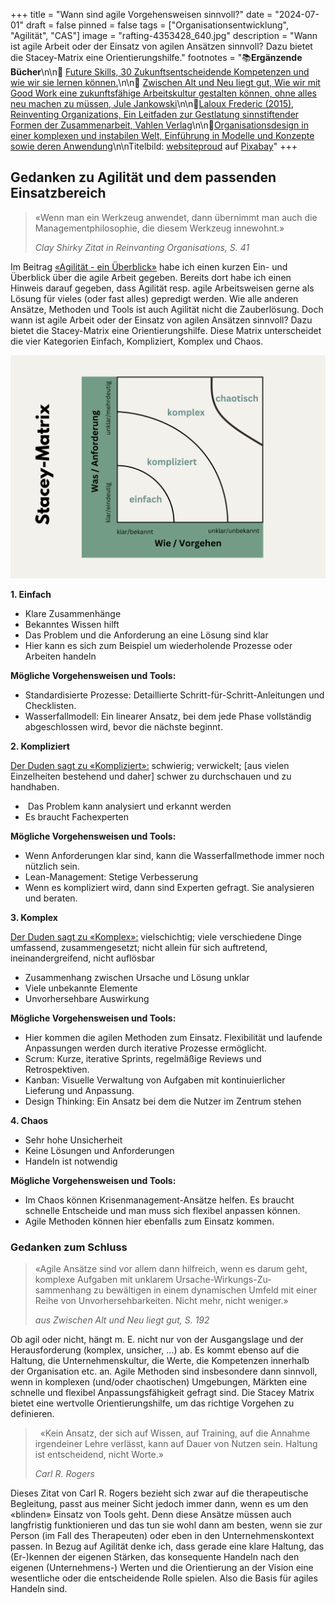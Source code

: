 +++
title = "Wann sind agile Vorgehensweisen sinnvoll?"
date = "2024-07-01"
draft = false
pinned = false
tags = ["Organisationsentwicklung", "Agilität", "CAS"]
image = "rafting-4353428_640.jpg"
description = "Wann ist agile Arbeit oder der Einsatz von agilen Ansätzen sinnvoll? Dazu bietet die Stacey-Matrix eine Orientierungshilfe."
footnotes = "📚**Ergänzende Bücher**\n\n📕 [Future Skills, 30 Zukunftsentscheidende Kompetenzen und wie wir sie lernen können.](https://www.exlibris.ch/de/buecher-buch/deutschsprachige-buecher/69-co-creators/future-skills/id/9783800666355/)\n\n📕 [Zwischen Alt und Neu liegt gut, Wie wir mit Good Work eine zukunftsfähige Arbeitskultur gestalten können, ohne alles neu machen zu müssen, Jule Jankowski](https://www.exlibris.ch/de/buecher-buch/deutschsprachige-buecher/jule-jankowski/zwischen-alt-und-neu-liegt-gut/id/9783800669332/)\n\n📕[Laloux Frederic (2015), Reinventing Organizations, Ein Leitfaden zur Gestlatung sinnstiftender Formen der Zusammenarbeit, Vahlen Verlag](https://www.exlibris.ch/de/buecher-buch/deutschsprachige-buecher/frederic-laloux/reinventing-organizations/id/9783800649136/)\n\n📘[Organisationsdesign in einer komplexen und instabilen Welt, Einführung in Modelle und Konzepte sowie deren Anwendung](https://www.exlibris.ch/de/buecher-buch/deutschsprachige-buecher/jens-o-meissner/organisationsdesign-in-einer-komplexen-und-instabilen-welt/id/9783658423384/?userLoggedOut=true)\n\nTitelbild: [websiteproud](https://pixabay.com/de/users/websiteproud-6171224/?utm_source=link-attribution&utm_medium=referral&utm_campaign=image&utm_content=4353428) auf [Pixabay](https://pixabay.com/de//?utm_source=link-attribution&utm_medium=referral&utm_campaign=image&utm_content=4353428)"
+++
## Gedanken zu Agilität und dem passenden Einsatzbereich

> «Wenn man ein Werkzeug anwendet, dann übernimmt man auch die Managementphilosophie, die diesem Werkzeug innewohnt.» 
>
> *Clay Shirky Zitat in Reinvanting Organisations, S. 41*

Im Beitrag [«Agilität - ein Überblick»](https://www.bensblog.ch/agilitaet) habe ich einen kurzen Ein- und Überblick über die agile Arbeit gegeben. Bereits dort habe ich einen Hinweis darauf gegeben, dass Agilität resp. agile Arbeitsweisen gerne als Lösung für vieles (oder fast alles) gepredigt werden. Wie alle anderen Ansätze, Methoden und Tools ist auch Agilität nicht die Zauberlösung. Doch wann ist agile Arbeit oder der Einsatz von agilen Ansätzen sinnvoll? Dazu bietet die Stacey-Matrix eine Orientierungshilfe. Diese Matrix unterscheidet die vier Kategorien Einfach, Kompliziert, Komplex und Chaos. 

![Abbildung 1: Eigene Visualisierung der Stacey Matrix](stacy-matrix.png)

**1. Einfach**

* Klare Zusammenhänge
* Bekanntes Wissen hilft
* Das Problem und die Anforderung an eine Lösung sind klar
* Hier kann es sich zum Beispiel um wiederholende Prozesse oder Arbeiten handeln 

**Mögliche Vorgehensweisen und Tools:**

* Standardisierte Prozesse: Detaillierte Schritt-für-Schritt-Anleitungen und Checklisten.
* Wasserfallmodell: Ein linearer Ansatz, bei dem jede Phase vollständig abgeschlossen wird, bevor die nächste beginnt.

**2. Kompliziert**

[Der Duden sagt zu «Kompliziert»:](https://www.duden.de/rechtschreibung/kompliziert) schwierig; verwickelt; \[aus vielen Einzelheiten bestehend und daher] schwer zu durchschauen und zu handhaben. 

*  Das Problem kann analysiert und erkannt werden 
* Es braucht Fachexperten 

**Mögliche Vorgehensweisen und Tools:** 

* Wenn Anforderungen klar sind, kann die Wasserfallmethode immer noch nützlich sein. 
* Lean-Management: Stetige Verbesserung
* Wenn es kompliziert wird, dann sind Experten gefragt. Sie analysieren und beraten. 

**3. Komplex**

[Der Duden sagt zu «Komplex»:](https://www.duden.de/rechtschreibung/komplex) vielschichtig; viele verschiedene Dinge umfassend, zusammengesetzt; nicht allein für sich auftretend, ineinandergreifend, nicht auflösbar

* Zusammenhang zwischen Ursache und Lösung unklar
* Viele unbekannte Elemente
* Unvorhersehbare Auswirkung

**Mögliche Vorgehensweisen und Tools:** 

* Hier kommen die agilen Methoden zum Einsatz. Flexibilität und laufende Anpassungen werden durch iterative Prozesse ermöglicht. 
* Scrum: Kurze, iterative Sprints, regelmäßige Reviews und Retrospektiven.
* Kanban: Visuelle Verwaltung von Aufgaben mit kontinuierlicher Lieferung und Anpassung.
* Design Thinking: Ein Ansatz bei dem die Nutzer im Zentrum stehen

**4. Chaos**

* Sehr hohe Unsicherheit
* Keine Lösungen und Anforderungen
* Handeln ist notwendig

**Mögliche Vorgehensweisen und Tools:** 

* Im Chaos können Krisenmanagement-Ansätze helfen. Es braucht schnelle Entscheide und man muss sich flexibel anpassen können.
* Agile Methoden können hier ebenfalls zum Einsatz kommen.  

### Gedanken zum Schluss

> «Agile Ansätze sind vor allem dann hilfreich, wenn es darum geht, komplexe Aufgaben mit unklarem Ursache-Wirkungs-Zu-sammenhang zu bewältigen in einem dynamischen Umfeld mit einer Reihe von Unvorhersehbarkeiten. Nicht mehr, nicht weniger.»
>
> *aus Zwischen Alt und Neu liegt gut, S. 192*

Ob agil oder nicht, hängt m. E. nicht nur von der Ausgangslage und der Herausforderung (komplex, unsicher, …) ab. Es kommt ebenso auf die Haltung, die Unternehmenskultur, die Werte, die Kompetenzen innerhalb der Organisation etc. an. Agile Methoden sind insbesondere dann sinnvoll, wenn in komplexen (und/oder chaotischen) Umgebungen, Märkten eine schnelle und flexibel Anpassungsfähigkeit gefragt sind. Die Stacey Matrix bietet eine wertvolle Orientierungshilfe, um das richtige Vorgehen zu definieren. 

>   «Kein Ansatz, der sich auf Wissen, auf Training, auf die Annahme irgendeiner Lehre verlässt, kann auf Dauer von Nutzen sein. Haltung ist entscheidend, nicht Worte.»
>
> *Carl R. Rogers*

Dieses Zitat von Carl R. Rogers bezieht sich zwar auf die therapeutische Begleitung, passt aus meiner Sicht jedoch immer dann, wenn es um den «blinden» Einsatz von Tools geht. Denn diese Ansätze müssen auch langfristig funktionieren und das tun sie wohl dann am besten, wenn sie zur Person (im Fall des Therapeuten) oder eben in den Unternehmenskontext passen. In Bezug auf Agilität denke ich, dass gerade eine klare Haltung, das (Er-)kennen der eigenen Stärken, das konsequente Handeln nach den eigenen (Unternehmens-) Werten und die Orientierung an der Vision eine wesentliche oder die entscheidende Rolle spielen. Also die Basis für agiles Handeln sind.